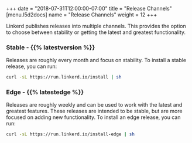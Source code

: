 +++
date = "2018-07-31T12:00:00-07:00"
title = "Release Channels"
[menu.l5d2docs]
  name = "Release Channels"
  weight = 12
+++

Linkerd publishes releases into multiple channels. This provides the option to
choose between stability or getting the latest and greatest functionality.

### Stable - {{% latestversion %}}

Releases are roughly every month and focus on stability. To install a stable
release, you can run:

```bash
curl -sL https://run.linkerd.io/install | sh
```

### Edge - {{% latestedge %}}

Releases are roughly weekly and can be used to work with the latest and greatest
features. These releases are intended to be stable, but are more focused on
adding new functionality. To install an edge release, you can run:

```bash
curl -sL https://run.linkerd.io/install-edge | sh
```
